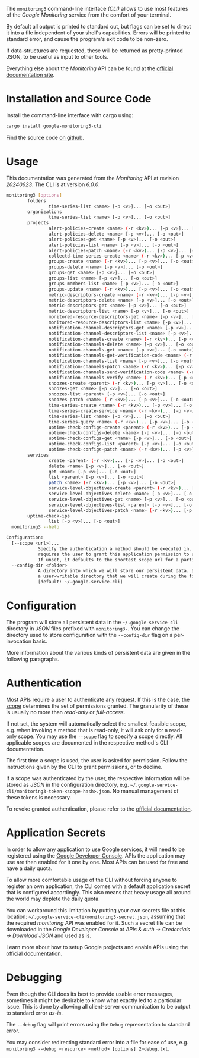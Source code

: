 <!---
DO NOT EDIT !
This file was generated automatically from 'src/generator/templates/cli/README.md.mako'
DO NOT EDIT !
-->
The `monitoring3` command-line interface *(CLI)* allows to use most features of the *Google Monitoring* service from the comfort of your terminal.

By default all output is printed to standard out, but flags can be set to direct it into a file independent of your shell's
capabilities. Errors will be printed to standard error, and cause the program's exit code to be non-zero.

If data-structures are requested, these will be returned as pretty-printed JSON, to be useful as input to other tools.

Everything else about the *Monitoring* API can be found at the
[official documentation site](https://cloud.google.com/monitoring/api/).

# Installation and Source Code

Install the command-line interface with cargo using:

```bash
cargo install google-monitoring3-cli
```

Find the source code [on github](https://github.com/Byron/google-apis-rs/tree/main/gen/monitoring3-cli).

# Usage

This documentation was generated from the *Monitoring* API at revision *20240623*. The CLI is at version *6.0.0*.

```bash
monitoring3 [options]
        folders
                time-series-list <name> [-p <v>]... [-o <out>]
        organizations
                time-series-list <name> [-p <v>]... [-o <out>]
        projects
                alert-policies-create <name> (-r <kv>)... [-p <v>]... [-o <out>]
                alert-policies-delete <name> [-p <v>]... [-o <out>]
                alert-policies-get <name> [-p <v>]... [-o <out>]
                alert-policies-list <name> [-p <v>]... [-o <out>]
                alert-policies-patch <name> (-r <kv>)... [-p <v>]... [-o <out>]
                collectd-time-series-create <name> (-r <kv>)... [-p <v>]... [-o <out>]
                groups-create <name> (-r <kv>)... [-p <v>]... [-o <out>]
                groups-delete <name> [-p <v>]... [-o <out>]
                groups-get <name> [-p <v>]... [-o <out>]
                groups-list <name> [-p <v>]... [-o <out>]
                groups-members-list <name> [-p <v>]... [-o <out>]
                groups-update <name> (-r <kv>)... [-p <v>]... [-o <out>]
                metric-descriptors-create <name> (-r <kv>)... [-p <v>]... [-o <out>]
                metric-descriptors-delete <name> [-p <v>]... [-o <out>]
                metric-descriptors-get <name> [-p <v>]... [-o <out>]
                metric-descriptors-list <name> [-p <v>]... [-o <out>]
                monitored-resource-descriptors-get <name> [-p <v>]... [-o <out>]
                monitored-resource-descriptors-list <name> [-p <v>]... [-o <out>]
                notification-channel-descriptors-get <name> [-p <v>]... [-o <out>]
                notification-channel-descriptors-list <name> [-p <v>]... [-o <out>]
                notification-channels-create <name> (-r <kv>)... [-p <v>]... [-o <out>]
                notification-channels-delete <name> [-p <v>]... [-o <out>]
                notification-channels-get <name> [-p <v>]... [-o <out>]
                notification-channels-get-verification-code <name> (-r <kv>)... [-p <v>]... [-o <out>]
                notification-channels-list <name> [-p <v>]... [-o <out>]
                notification-channels-patch <name> (-r <kv>)... [-p <v>]... [-o <out>]
                notification-channels-send-verification-code <name> (-r <kv>)... [-p <v>]... [-o <out>]
                notification-channels-verify <name> (-r <kv>)... [-p <v>]... [-o <out>]
                snoozes-create <parent> (-r <kv>)... [-p <v>]... [-o <out>]
                snoozes-get <name> [-p <v>]... [-o <out>]
                snoozes-list <parent> [-p <v>]... [-o <out>]
                snoozes-patch <name> (-r <kv>)... [-p <v>]... [-o <out>]
                time-series-create <name> (-r <kv>)... [-p <v>]... [-o <out>]
                time-series-create-service <name> (-r <kv>)... [-p <v>]... [-o <out>]
                time-series-list <name> [-p <v>]... [-o <out>]
                time-series-query <name> (-r <kv>)... [-p <v>]... [-o <out>]
                uptime-check-configs-create <parent> (-r <kv>)... [-p <v>]... [-o <out>]
                uptime-check-configs-delete <name> [-p <v>]... [-o <out>]
                uptime-check-configs-get <name> [-p <v>]... [-o <out>]
                uptime-check-configs-list <parent> [-p <v>]... [-o <out>]
                uptime-check-configs-patch <name> (-r <kv>)... [-p <v>]... [-o <out>]
        services
                create <parent> (-r <kv>)... [-p <v>]... [-o <out>]
                delete <name> [-p <v>]... [-o <out>]
                get <name> [-p <v>]... [-o <out>]
                list <parent> [-p <v>]... [-o <out>]
                patch <name> (-r <kv>)... [-p <v>]... [-o <out>]
                service-level-objectives-create <parent> (-r <kv>)... [-p <v>]... [-o <out>]
                service-level-objectives-delete <name> [-p <v>]... [-o <out>]
                service-level-objectives-get <name> [-p <v>]... [-o <out>]
                service-level-objectives-list <parent> [-p <v>]... [-o <out>]
                service-level-objectives-patch <name> (-r <kv>)... [-p <v>]... [-o <out>]
        uptime-check-ips
                list [-p <v>]... [-o <out>]
  monitoring3 --help

Configuration:
  [--scope <url>]...
            Specify the authentication a method should be executed in. Each scope
            requires the user to grant this application permission to use it.
            If unset, it defaults to the shortest scope url for a particular method.
  --config-dir <folder>
            A directory into which we will store our persistent data. Defaults to
            a user-writable directory that we will create during the first invocation.
            [default: ~/.google-service-cli]

```

# Configuration

The program will store all persistent data in the `~/.google-service-cli` directory in *JSON* files prefixed with `monitoring3-`.  You can change the directory used to store configuration with the `--config-dir` flag on a per-invocation basis.

More information about the various kinds of persistent data are given in the following paragraphs.

# Authentication

Most APIs require a user to authenticate any request. If this is the case, the [scope][scopes] determines the
set of permissions granted. The granularity of these is usually no more than *read-only* or *full-access*.

If not set, the system will automatically select the smallest feasible scope, e.g. when invoking a
method that is read-only, it will ask only for a read-only scope.
You may use the `--scope` flag to specify a scope directly.
All applicable scopes are documented in the respective method's CLI documentation.

The first time a scope is used, the user is asked for permission. Follow the instructions given
by the CLI to grant permissions, or to decline.

If a scope was authenticated by the user, the respective information will be stored as *JSON* in the configuration
directory, e.g. `~/.google-service-cli/monitoring3-token-<scope-hash>.json`. No manual management of these tokens
is necessary.

To revoke granted authentication, please refer to the [official documentation][revoke-access].

# Application Secrets

In order to allow any application to use Google services, it will need to be registered using the
[Google Developer Console][google-dev-console]. APIs the application may use are then enabled for it
one by one. Most APIs can be used for free and have a daily quota.

To allow more comfortable usage of the CLI without forcing anyone to register an own application, the CLI
comes with a default application secret that is configured accordingly. This also means that heavy usage
all around the world may deplete the daily quota.

You can workaround this limitation by putting your own secrets file at this location:
`~/.google-service-cli/monitoring3-secret.json`, assuming that the required *monitoring* API
was enabled for it. Such a secret file can be downloaded in the *Google Developer Console* at
*APIs & auth -> Credentials -> Download JSON* and used as is.

Learn more about how to setup Google projects and enable APIs using the [official documentation][google-project-new].


# Debugging

Even though the CLI does its best to provide usable error messages, sometimes it might be desirable to know
what exactly led to a particular issue. This is done by allowing all client-server communication to be
output to standard error *as-is*.

The `--debug` flag will print errors using the `Debug` representation to standard error.

You may consider redirecting standard error into a file for ease of use, e.g. `monitoring3 --debug <resource> <method> [options] 2>debug.txt`.


[scopes]: https://developers.google.com/+/api/oauth#scopes
[revoke-access]: http://webapps.stackexchange.com/a/30849
[google-dev-console]: https://console.developers.google.com/
[google-project-new]: https://developers.google.com/console/help/new/
